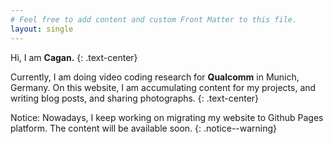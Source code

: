 ```yaml
---
# Feel free to add content and custom Front Matter to this file.
layout: single
---
```



Hi, I am **Cagan.**
{: .text-center}

Currently, I am doing video coding research for **Qualcomm** in Munich, Germany. On this website, I am accumulating content for my projects,
and writing blog posts, and sharing photographs.
{: .text-center}

Notice: Nowadays, I keep working on migrating my website to Github Pages platform. The content will be available soon.
{: .notice--warning}
